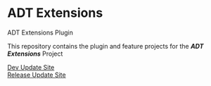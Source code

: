 # ADT Extensions
ADT Extensions Plugin

This repository contains the plugin and feature projects for the ***ADT Extensions*** Project

[Dev Update Site](https://stockbal.github.io/eclipse/dev)  
[Release Update Site](https://stockbal.github.io/eclipse/rel)
